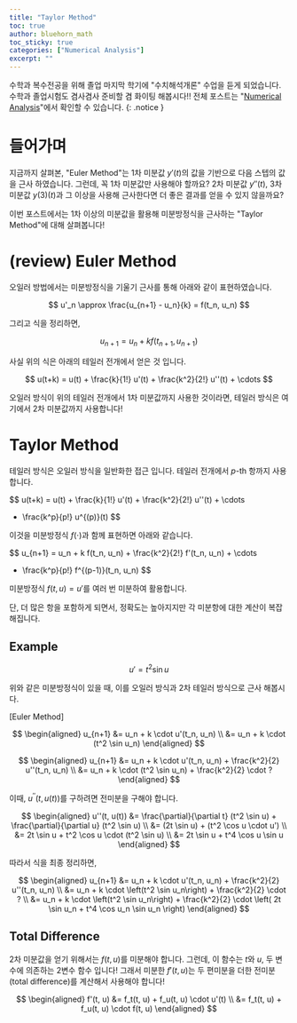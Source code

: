 ```yaml
---
title: "Taylor Method"
toc: true
author: bluehorn_math
toc_sticky: true
categories: ["Numerical Analysis"]
excerpt: ""
---
```


수학과 복수전공을 위해 졸업 마지막 학기에 "수치해석개론" 수업을 듣게 되었습니다. 수학과 졸업시험도 겸사겸사 준비할 겸 화이팅 해봅시다!! 전체 포스트는 "[Numerical Analysis](/categories/numerical-analysis)"에서 확인할 수 있습니다.
{: .notice }

# 들어가며

지금까지 살펴본, "Euler Method"는 1차 미분값 $y'(t)$의 값을 기반으로 다음 스텝의 값을 근사 하였습니다.
그런데, 꼭 1차 미분값만 사용해야 할까요? 2차 미분값 $y''(t)$, 3차 미분값 $y{(3)}(t)$과 그 이상을 사용해 근사한다면 더 좋은 결과를 얻을 수 있지 않을까요?

이번 포스트에서는 1차 이상의 미분값을 활용해 미분방정식을 근사하는 "Taylor Method"에 대해 살펴봅니다!

# (review) Euler Method

오일러 방법에서는 미분방정식을 기울기 근사를 통해 아래와 같이 표현하였습니다.

$$
u'_n \approx \frac{u_{n+1} - u_n}{k} = f(t_n, u_n)
$$

그리고 식을 정리하면,

$$
u_{n+1} = u_n + k f(t_{n+1}, u_{n+1})
$$

사실 위의 식은 아래의 테일러 전개에서 얻은 것 입니다.

$$
u(t+k) = u(t) + \frac{k}{1!} u'(t) + \frac{k^2}{2!} u''(t) + \cdots
$$

오일러 방식이 위의 테일러 전개에서 1차 미분값까지 사용한 것이라면, 테일러 방식은 여기에서 2차 미분값까지 사용합니다!

# Taylor Method

테일러 방식은 오일러 방식을 일반화한 접근 입니다. 테일러 전개에서 $p$-th 항까지 사용합니다.

$$
u(t+k) = u(t) + \frac{k}{1!} u'(t) + \frac{k^2}{2!} u''(t) + \cdots
+ \frac{k^p}{p!} u^{(p)}(t)
$$

이것을 미분방정식 $f(\cdot)$과 함께 표현하면 아래와 같습니다.

$$
u_{n+1}
= u_n + k f(t_n, u_n) + \frac{k^2}{2!} f'(t_n, u_n) + \cdots
+ \frac{k^p}{p!} f^{(p-1)}(t_n, u_n)
$$

미분방정식 $f(t, u) = u'$를 여러 번 미분하여 활용합니다.

단, 더 많은 항을 포함하게 되면서, 정확도는 높아지지만 각 미분항에 대한 계산이 복잡해집니다.

## Example

$$
u' = t^2 \sin u
$$

위와 같은 미분방정식이 있을 때, 이를 오일러 방식과 2차 테일러 방식으로 근사 해봅시다.

<div class="proof" markdown="1">

[Euler Method]

$$
\begin{aligned}
u_{n+1}
&= u_n + k \cdot u'(t_n, u_n) \\
&= u_n + k \cdot (t^2 \sin u_n)
\end{aligned}
$$

</div>

<div class="proof" markdown="1">

$$
\begin{aligned}
u_{n+1}
&= u_n + k \cdot u'(t_n, u_n) + \frac{k^2}{2} u''(t_n, u_n) \\
&= u_n + k \cdot (t^2 \sin u_n) + \frac{k^2}{2} \cdot ?
\end{aligned}
$$

이때, $u^{\prime\prime}(t, u(t))$를 구하려면 전미분을 구해야 합니다.

$$
\begin{aligned}
u''(t, u(t))
&= \frac{\partial}{\partial t} (t^2 \sin u) + \frac{\partial}{\partial u} (t^2 \sin u) \\
&= (2t \sin u) + (t^2 \cos u \cdot u') \\
&= 2t \sin u + t^2 \cos u \cdot (t^2 \sin u) \\
&= 2t \sin u + t^4 \cos u \sin u
\end{aligned}
$$

따라서 식을 최종 정리하면,

$$
\begin{aligned}
u_{n+1}
&= u_n + k \cdot u'(t_n, u_n) + \frac{k^2}{2} u''(t_n, u_n) \\
&= u_n + k \cdot \left(t^2 \sin u_n\right) + \frac{k^2}{2} \cdot ? \\
&= u_n + k \cdot \left(t^2 \sin u_n\right) + \frac{k^2}{2} \cdot \left( 2t \sin u_n + t^4 \cos u_n \sin u_n \right)
\end{aligned}
$$

</div>


## Total Difference

2차 미분값을 얻기 위해서는 $f(t, u)$를 미분해야 합니다. 그런데, 이 함수는 $t$와 $u$, 두 변수에 의존하는 2변수 함수 입니다! 그래서 미분한 $f'(t, u)$는 두 편미분을 더한 전미분(total difference)를 계산해서 사용해야 합니다!

$$
\begin{aligned}
f'(t, u)
&= f_t(t, u) + f_u(t, u) \cdot u'(t) \\
&= f_t(t, u) + f_u(t, u) \cdot f(t, u)
\end{aligned}
$$

